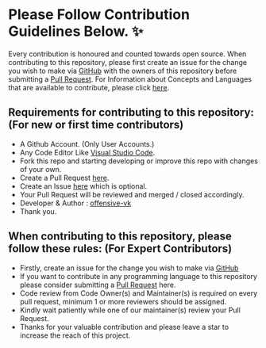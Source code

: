 # Please Follow Contribution Guidelines Below. ✨

Every contribution is honoured and counted towards open source.
When contributing to this repository, please first create an issue for the change you wish to make via [GitHub](https://github.com/offensive-vk/AwesomeTesting/issues) with the owners of this repository before submitting a [Pull Request](https://github.com/offensive-vk/AwesomeScripts/pulls).
For Information about Concepts and Languages that are available to contribute, please click [here](https://github.com/offensive-vk/AwesomeTesting/blob/master/readme.md).

## Requirements for contributing to this repository: (For new or first time contributors)

- A Github Account. (Only User Accounts.)
- Any Code Editor Like [Visual Studio Code](https://code.visualstudio.com/download).
- Fork this repo and starting developing or improve this repo with changes of your own.
- Create a Pull Request [here](https://github.com/AwesomeTesting/pulls).
- Create an Issue [here](https://github.com/offensive-vk/AwesomeTesting/issues) which is optional.
- Your Pull Request will be reviewed and merged / closed accordingly.
- Developer & Author : [offensive-vk](https://github.com/offensive-vk/)
- Thank you.

## When contributing to this repository, please follow these rules: (For Expert Contributors)

- Firstly, create an issue for the change you wish to make via [GitHub](https://github.com/offensive-vk/AwesomeTesting/issues)
- If you want to contribute in any programming language to this repository please consider submitting a [Pull Request](https://github.com/offensive-vk/AwesomeTesting/pulls) here.
- Code review from Code Owner(s) and Maintainer(s) is required on every pull request, minimum 1 or more reviewers should be assigned.
- Kindly wait patiently while one of our maintainer(s) review your Pull Request.
- Thanks for your valuable contribution and please leave a star to increase the reach of this project.
